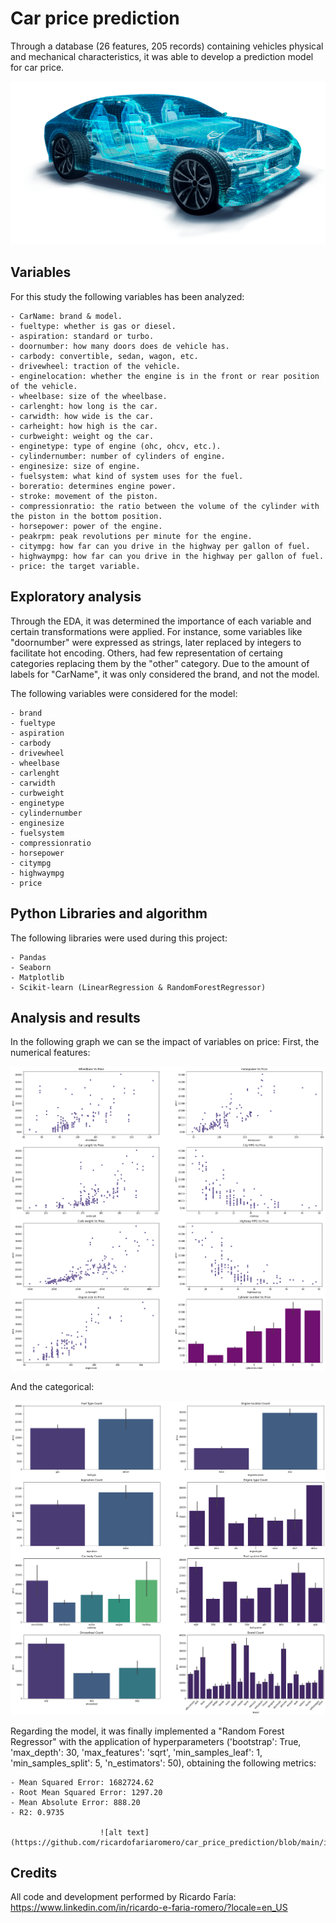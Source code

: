 # Car price prediction

Through a database (26 features, 205 records) containing vehicles physical and mechanical characteristics, it was able to develop a prediction model for car price.
    
![alt text](https://github.com/ricardofariaromero/car_price_prediction/blob/main/images/car.png)


## Variables

For this study the following variables has been analyzed:

    - CarName: brand & model.
    - fueltype: whether is gas or diesel.
    - aspiration: standard or turbo.
    - doornumber: how many doors does de vehicle has.
    - carbody: convertible, sedan, wagon, etc.
    - drivewheel: traction of the vehicle.
    - enginelocation: whether the engine is in the front or rear position of the vehicle.
    - wheelbase: size of the wheelbase.
    - carlenght: how long is the car.
    - carwidth: how wide is the car.
    - carheight: how high is the car.
    - curbweight: weight og the car.
    - enginetype: type of engine (ohc, ohcv, etc.).
    - cylindernumber: number of cylinders of engine.
    - enginesize: size of engine.
    - fuelsystem: what kind of system uses for the fuel.
    - boreratio: determines engine power.
    - stroke: movement of the piston.
    - compressionratio: the ratio between the volume of the cylinder with the piston in the bottom position.
    - horsepower: power of the engine.
    - peakrpm: peak revolutions per minute for the engine.
    - citympg: how far can you drive in the highway per gallon of fuel.
    - highwaympg: how far can you drive in the highway per gallon of fuel.
    - price: the target variable.
    
## Exploratory analysis

Through the EDA, it was determined the importance of each variable and certain transformations were applied. For instance, some variables like "doornumber" were expressed as strings, later replaced by integers to facilitate hot encoding. Others, had few representation of certaing categories replacing them by the "other" category. Due to the amount of labels for "CarName", it was only considered the brand, and not the model.

The following variables were considered for the model:

    - brand
    - fueltype
    - aspiration
    - carbody
    - drivewheel
    - wheelbase
    - carlenght
    - carwidth
    - curbweight
    - enginetype
    - cylindernumber
    - enginesize
    - fuelsystem
    - compressionratio
    - horsepower
    - citympg
    - highwaympg
    - price


## Python Libraries and algorithm

The following libraries were used during this project:

    - Pandas
    - Seaborn
    - Matplotlib
    - Scikit-learn (LinearRegression & RandomForestRegressor)

## Analysis and results

In the following graph we can se the impact of variables on price: First, the numerical features:

    
![alt text](https://github.com/ricardofariaromero/car_price_prediction/blob/main/images/numerical.png)

And the categorical:

![alt text](https://github.com/ricardofariaromero/car_price_prediction/blob/main/images/categorical.png)


Regarding the model, it was finally implemented a "Random Forest Regressor" with the application of hyperparameters ('bootstrap': True, 'max_depth': 30, 'max_features': 'sqrt', 'min_samples_leaf': 1, 'min_samples_split': 5, 'n_estimators': 50), obtaining the following metrics:

    - Mean Squared Error: 1682724.62
    - Root Mean Squared Error: 1297.20
    - Mean Absolute Error: 888.20
    - R2: 0.9735

                        ![alt text](https://github.com/ricardofariaromero/car_price_prediction/blob/main/images/Output.png)

## Credits

All code and development performed by Ricardo Faría: https://www.linkedin.com/in/ricardo-e-faria-romero/?locale=en_US
